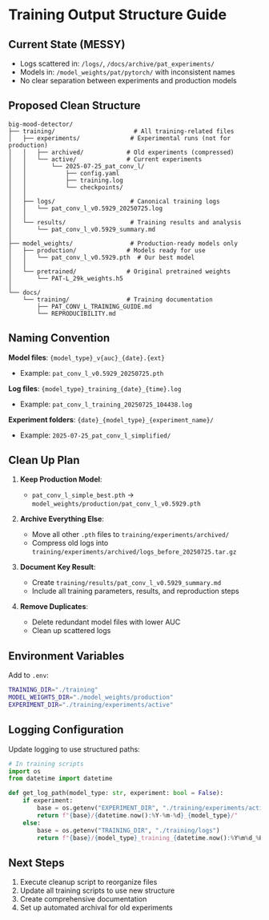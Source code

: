# Training Output Structure Guide

## Current State (MESSY)
- Logs scattered in: `/logs/`, `/docs/archive/pat_experiments/`
- Models in: `/model_weights/pat/pytorch/` with inconsistent names
- No clear separation between experiments and production models

## Proposed Clean Structure

```
big-mood-detector/
├── training/                      # All training-related files
│   ├── experiments/              # Experimental runs (not for production)
│   │   ├── archived/            # Old experiments (compressed)
│   │   └── active/              # Current experiments
│   │       └── 2025-07-25_pat_conv_l/
│   │           ├── config.yaml
│   │           ├── training.log
│   │           └── checkpoints/
│   │
│   ├── logs/                     # Canonical training logs
│   │   └── pat_conv_l_v0.5929_20250725.log
│   │
│   └── results/                  # Training results and analysis
│       └── pat_conv_l_v0.5929_summary.md
│
├── model_weights/                # Production-ready models only
│   ├── production/              # Models ready for use
│   │   └── pat_conv_l_v0.5929.pth  # Our best model
│   │
│   └── pretrained/              # Original pretrained weights
│       └── PAT-L_29k_weights.h5
│
└── docs/
    └── training/                # Training documentation
        ├── PAT_CONV_L_TRAINING_GUIDE.md
        └── REPRODUCIBILITY.md
```

## Naming Convention

**Model files**: `{model_type}_v{auc}_{date}.{ext}`
- Example: `pat_conv_l_v0.5929_20250725.pth`

**Log files**: `{model_type}_training_{date}_{time}.log`
- Example: `pat_conv_l_training_20250725_104438.log`

**Experiment folders**: `{date}_{model_type}_{experiment_name}/`
- Example: `2025-07-25_pat_conv_l_simplified/`

## Clean Up Plan

1. **Keep Production Model**:
   - `pat_conv_l_simple_best.pth` → `model_weights/production/pat_conv_l_v0.5929.pth`

2. **Archive Everything Else**:
   - Move all other `.pth` files to `training/experiments/archived/`
   - Compress old logs into `training/experiments/archived/logs_before_20250725.tar.gz`

3. **Document Key Result**:
   - Create `training/results/pat_conv_l_v0.5929_summary.md`
   - Include all training parameters, results, and reproduction steps

4. **Remove Duplicates**:
   - Delete redundant model files with lower AUC
   - Clean up scattered logs

## Environment Variables

Add to `.env`:
```bash
TRAINING_DIR="./training"
MODEL_WEIGHTS_DIR="./model_weights/production"
EXPERIMENT_DIR="./training/experiments/active"
```

## Logging Configuration

Update logging to use structured paths:
```python
# In training scripts
import os
from datetime import datetime

def get_log_path(model_type: str, experiment: bool = False):
    if experiment:
        base = os.getenv("EXPERIMENT_DIR", "./training/experiments/active")
        return f"{base}/{datetime.now():%Y-%m-%d}_{model_type}/"
    else:
        base = os.getenv("TRAINING_DIR", "./training/logs")
        return f"{base}/{model_type}_training_{datetime.now():%Y%m%d_%H%M%S}.log"
```

## Next Steps

1. Execute cleanup script to reorganize files
2. Update all training scripts to use new structure
3. Create comprehensive documentation
4. Set up automated archival for old experiments
